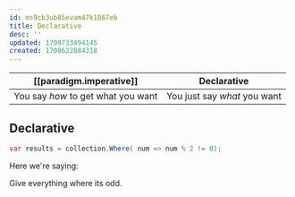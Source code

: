 ```yaml
---
id: ms9cb3ub85evam47k1867eb
title: Declarative 
desc: ''
updated: 1709733494145
created: 1708622084318
---
```


| [[paradigm.imperative]]                         | Declarative                  |
|------------------------------------|------------------------------|
| You say *how* to get what you want | You just say *what* you want |


## Declarative

```csharp
var results = collection.Where( num => num % 2 != 0);
```

Here we're saying:

Give everything where its odd.
